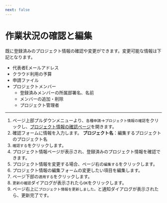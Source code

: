 ```yaml
---
next: false
---
```


# 作業状況の確認と編集

既に登録済みのプロジェクト情報の確認や変更ができます。変更可能な情報は下記となります。
- 代表者Eメールアドレス
- クラウド利用の予算
- 申請ファイル
- プロジェクトメンバー
  - 登録済みメンバーの所属部署名、名前
  - メンバーの追加・削除
  - プロジェクト管理者
---
1. ページ上部プルダウンメニューより、`各種申請`→`プロジェクト情報の確認`をクリックし、[プロジェクト情報の確認ページ](/request/get-project.html)を開きます。
2. 確認フォームに情報を入力します。
  **プロジェクト名**：編集するプロジェクトのプロジェクト名
3. `確認する`をクリックします。
4. プロジェクト情報ページが表示され、登録済みのプロジェクト情報を確認できます。
5. プロジェクト情報を変更する場合、ページ右の`編集する`をクリックします。
6. プロジェクト情報の編集フォームの変更したい項目を編集します。
7. ページ下部の`適用する`をクリックします。
8. `更新の確認`ダイアログが表示されたら`OK`をクリックします。
9. ページ右上に`プロジェクト情報を更新しました。`と通知ダイアログが表示されたら、更新完了です。